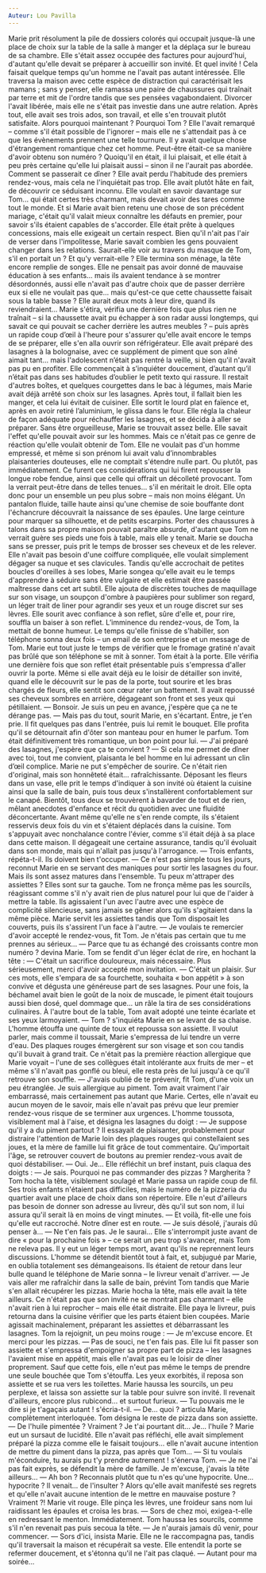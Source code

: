 ```yaml
---
Auteur: Lou Pavilla
---
```


Marie prit résolument la pile de dossiers colorés qui occupait jusque-là une place de choix sur la table de la salle à manger et la déplaça sur le bureau de sa chambre. Elle s'était assez occupée des factures pour aujourd'hui, d'autant qu'elle devait se préparer à accueillir son invité. Et quel invité ! Cela faisait quelque temps qu'un homme ne l'avait pas autant intéressée. Elle traversa la maison avec cette espèce de distraction qui caractérisait les mamans ; sans y penser, elle ramassa une paire de chaussures qui traînait par terre et mit de l'ordre tandis que ses pensées vagabondaient. Divorcer l'avait libérée, mais elle ne s'était pas investie dans une autre relation. Après tout, elle avait ses trois ados, son travail, et elle s'en trouvait plutôt satisfaite.
Alors pourquoi maintenant ? Pourquoi Tom ? Elle l'avait remarqué – comme s'il était possible de l'ignorer – mais elle ne s'attendait pas à ce que les évènements prennent une telle tournure. Il y avait quelque chose d'étrangement romantique chez cet homme. Peut-être était-ce sa manière d'avoir obtenu son numéro ? Quoiqu'il en était, il lui plaisait, et elle était à peu près certaine qu'elle lui plaisait aussi – sinon il ne l'aurait pas abordée. Comment se passerait ce dîner ? Elle avait perdu l'habitude des premiers rendez-vous, mais cela ne l'inquiétait pas trop. Elle avait plutôt hâte en fait, de découvrir ce séduisant inconnu. Elle voulait en savoir davantage sur Tom... qui était certes très charmant, mais devait avoir des tares comme tout le monde. Et si Marie avait bien retenu une chose de son précédent mariage, c'était qu'il valait mieux connaître les défauts en premier, pour savoir s'ils étaient capables de s'accorder. Elle était prête à quelques concessions, mais elle exigeait un certain respect. Bien qu'il n'ait pas l'air de verser dans l'impolitesse, Marie savait combien les gens pouvaient changer dans les relations. Saurait-elle voir au travers du masque de Tom, s'il en portait un ? Et qu'y verrait-elle ?
Elle termina son ménage, la tête encore remplie de songes. Elle ne pensait pas avoir donné de mauvaise éducation à ses enfants... mais ils avaient tendance à se montrer désordonnés, aussi elle n'avait pas d'autre choix que de passer derrière eux si elle ne voulait pas que... mais qu'est-ce que cette chaussette faisait sous la table basse ? Elle aurait deux mots à leur dire, quand ils reviendraient...
Marie s'étira, vérifia une dernière fois que plus rien ne traînait – si la chaussette avait pu échapper à son radar aussi longtemps, qui savait ce qui pouvait se cacher derrière les autres meubles ? – puis après un rapide coup d’œil à l'heure pour s'assurer qu'elle avait encore le temps de se préparer, elle s'en alla ouvrir son réfrigérateur. Elle avait préparé des lasagnes à la bolognaise, avec ce supplément de piment que son aîné aimait tant... mais l'adolescent n’était pas rentré la veille, si bien qu'il n'avait pas pu en profiter. Elle commençait à s’inquiéter doucement, d’autant qu’il n’était pas dans ses habitudes d’oublier le petit texto qui rassure. Il restait d'autres boîtes, et quelques courgettes dans le bac à légumes, mais Marie avait déjà arrêté son choix sur les lasagnes. Après tout, il fallait bien les manger, et cela lui évitait de cuisiner. Elle sortit le lourd plat en faïence et, après en avoir retiré l’aluminium, le glissa dans le four. Elle régla la chaleur de façon adéquate pour réchauffer les lasagnes, et se décida à aller se préparer.
Sans être orgueilleuse, Marie se trouvait assez belle. Elle savait l'effet qu'elle pouvait avoir sur les hommes. Mais ce n'était pas ce genre de réaction qu'elle voulait obtenir de Tom. Elle ne voulait pas d'un homme empressé, et même si son prénom lui avait valu d’innombrables plaisanteries douteuses, elle ne comptait s'étendre nulle part. Ou plutôt, pas immédiatement. Ce furent ces considérations qui lui firent repousser la longue robe fendue, ainsi que celle qui offrait un décolleté provocant. Tom la verrait peut-être dans de telles tenues... s'il en méritait le droit. Elle opta donc pour un ensemble un peu plus sobre – mais non moins élégant. Un pantalon fluide, taille haute ainsi qu'une chemise de soie bouffante dont l'échancrure découvrait la naissance de ses épaules. Une large ceinture pour marquer sa silhouette, et de petits escarpins. Porter des chaussures à talons dans sa propre maison pouvait paraître absurde, d'autant que Tom ne verrait guère ses pieds une fois à table, mais elle y tenait.
Marie se doucha sans se presser, puis prit le temps de brosser ses cheveux et de les relever. Elle n'avait pas besoin d'une coiffure compliquée, elle voulait simplement dégager sa nuque et ses clavicules. Tandis qu'elle accrochait de petites boucles d'oreilles à ses lobes, Marie songea qu'elle avait eu le temps d'apprendre à séduire sans être vulgaire et elle estimait être passée maîtresse dans cet art subtil. Elle ajouta de discrètes touches de maquillage sur son visage, un soupçon d'ombre à paupières pour sublimer son regard, un léger trait de liner pour agrandir ses yeux et un rouge discret sur ses lèvres. Elle sourit avec confiance à son reflet, sûre d'elle et, pour rire, souffla un baiser à son reflet. L’imminence du rendez-vous, de Tom, la mettait de bonne humeur. Le temps qu'elle finisse de s'habiller, son téléphone sonna deux fois – un email de son entreprise et un message de Tom.
Marie eut tout juste le temps de vérifier que le fromage gratiné n'avait pas brûlé que son téléphone se mit à sonner. Tom était à la porte. Elle vérifia une dernière fois que son reflet était présentable puis s'empressa d'aller ouvrir la porte. Même si elle avait déjà eu le loisir de détailler son invité, quand elle le découvrit sur le pas de la porte, tout sourire et les bras chargés de fleurs, elle sentit son cœur rater un battement. Il avait repoussé ses cheveux sombres en arrière, dégageant son front et ses yeux qui pétillaient.
— Bonsoir. Je suis un peu en avance, j'espère que ça ne te dérange pas.
— Mais pas du tout, sourit Marie, en s'écartant. Entre, je t'en prie.
Il fit quelques pas dans l'entrée, puis lui remit le bouquet. Elle profita qu'il se détournait afin d'ôter son manteau pour en humer le parfum. Tom était définitivement très romantique, un bon point pour lui.
— J'ai préparé des lasagnes, j'espère que ça te convient ?
— Si cela me permet de dîner avec toi, tout me convient, plaisanta le bel homme en lui adressant un clin d’œil complice.
Marie ne put s'empêcher de sourire. Ce n'était rien d'original, mais son honnêteté était... rafraîchissante. Déposant les fleurs dans un vase, elle prit le temps d'indiquer à son invité où étaient la cuisine ainsi que la salle de bain, puis tous deux s'installèrent confortablement sur le canapé. Bientôt, tous deux se trouvèrent à bavarder de tout et de rien, mêlant anecdotes d'enfance et récit du quotidien avec une fluidité déconcertante. Avant même qu'elle ne s'en rende compte, ils s'étaient resservis deux fois du vin et s'étaient déplacés dans la cuisine. Tom s'appuyait avec nonchalance contre l'évier, comme s'il était déjà à sa place dans cette maison. Il dégageait une certaine assurance, tandis qu'il évoluait dans son monde, mais qui n'allait pas jusqu'à l'arrogance.
— Trois enfants, répéta-t-il. Ils doivent bien t'occuper.
— Ce n'est pas simple tous les jours, reconnut Marie en se servant des maniques pour sortir les lasagnes du four. Mais ils sont assez matures dans l'ensemble. Tu peux m'attraper des assiettes ? Elles sont sur ta gauche.
Tom ne fronça même pas les sourcils, réagissant comme s'il n'y avait rien de plus naturel pour lui que de l'aider à mettre la table. Ils agissaient l'un avec l'autre avec une espèce de complicité silencieuse, sans jamais se gêner alors qu'ils s'agitaient dans la même pièce. Marie servit les assiettes tandis que Tom disposait les couverts, puis ils s'assirent l'un face à l'autre.
— Je voulais te remercier d'avoir accepté le rendez-vous, fit Tom. Je n'étais pas certain que tu me prennes au sérieux...
— Parce que tu as échangé des croissants contre mon numéro ? devina Marie.
Tom se fendit d'un léger éclat de rire, en hochant la tête :
— C'était un sacrifice douloureux, mais nécessaire. Plus sérieusement, merci d'avoir accepté mon invitation.
— C'était un plaisir.
Sur ces mots, elle s'empara de sa fourchette, souhaita « bon appétit » à son convive et dégusta une généreuse part de ses lasagnes. Pour une fois, la béchamel avait bien le goût de la noix de muscade, le piment était toujours aussi bien dosé, quel dommage que... un râle la tira de ses considérations culinaires. À l'autre bout de la table, Tom avait adopté une teinte écarlate et ses yeux larmoyaient.
— Tom ? s'inquiéta Marie en se levant de sa chaise.
L'homme étouffa une quinte de toux et repoussa son assiette. Il voulut parler, mais comme il toussait, Marie s'empressa de lui tendre un verre d'eau. Des plaques rouges émergèrent sur son visage et son cou tandis qu'il buvait à grand trait. Ce n'était pas la première réaction allergique que Marie voyait – l'une de ses collègues était intolérante aux fruits de mer – et même s'il n'avait pas gonflé ou bleui, elle resta près de lui jusqu'à ce qu'il retrouve son souffle.
— J'avais oublié de te prévenir, fit Tom, d'une voix un peu étranglée. Je suis allergique au piment.
Tom avait vraiment l'air embarrassé, mais certainement pas autant que Marie. Certes, elle n'avait eu aucun moyen de le savoir, mais elle n'avait pas prévu que leur premier rendez-vous risque de se terminer aux urgences.
L'homme toussota, visiblement mal à l'aise, et désigna les lasagnes du doigt :
— Je suppose qu'il y a du piment partout ?
Il essayait de plaisanter, probablement pour distraire l'attention de Marie loin des plaques rouges qui constellaient ses joues, et la mère de famille lui fit grâce de tout commentaire. Qu'importait l'âge, se retrouver couvert de boutons au premier rendez-vous avait de quoi déstabiliser.
— Oui. Je...
Elle réfléchit un bref instant, puis claqua des doigts :
— Je sais. Pourquoi ne pas commander des pizzas ? Margherita ?
Tom hocha la tête, visiblement soulagé et Marie passa un rapide coup de fil. Ses trois enfants n'étaient pas difficiles, mais le numéro de la pizzeria du quartier avait une place de choix dans son répertoire. Elle n'eut d'ailleurs pas besoin de donner son adresse au livreur, dès qu'il sut son nom, il lui assura qu'il serait là en moins de vingt minutes.
— Et voilà, fit-elle une fois qu'elle eut raccroché. Notre dîner est en route.
— Je suis désolé, j'aurais dû penser à...
— Ne t'en fais pas. Je le saurai...
Elle s'interrompit juste avant de dire « pour la prochaine fois » – ce serait un peu trop s'avancer, mais Tom ne releva pas. Il y eut un léger temps mort, avant qu'ils ne reprennent leurs discussions. L'homme se détendit bientôt tout à fait, et, subjugué par Marie, en oublia totalement ses démangeaisons. Ils étaient de retour dans leur bulle quand le téléphone de Marie sonna – le livreur venait d'arriver.
— Je vais aller me rafraîchir dans la salle de bain, prévint Tom tandis que Marie s'en allait récupérer les pizzas.
Marie hocha la tête, mais elle avait la tête ailleurs. Ce n'était pas que son invité ne se montrait pas charmant – elle n'avait rien à lui reprocher – mais elle était distraite. Elle paya le livreur, puis retourna dans la cuisine vérifier que les parts étaient bien coupées. Marie agissait machinalement, préparant les assiettes et débarrassant les lasagnes. Tom la rejoignit, un peu moins rouge :
— Je m'excuse encore. Et merci pour les pizzas.
— Pas de souci, ne t'en fais pas.
Elle lui fit passer son assiette et s'empressa d'empoigner sa propre part de pizza – les lasagnes l'avaient mise en appétit, mais elle n'avait pas eu le loisir de dîner proprement. Sauf que cette fois, elle n'eut pas même le temps de prendre une seule bouchée que Tom s'étouffa. Les yeux exorbités, il reposa son assiette et se rua vers les toilettes. Marie haussa les sourcils, un peu perplexe, et laissa son assiette sur la table pour suivre son invité. Il revenait d'ailleurs, encore plus rubicond... et surtout furieux.
— Tu pouvais me le dire si je t'agaçais autant ! s'écria-t-il.
— De... quoi ? articula Marie, complètement interloquée.
Tom désigna le reste de pizza dans son assiette.
— De l'huile pimentée ? Vraiment ? Je t'ai pourtant dit...
Je... l'huile ? Marie eut un sursaut de lucidité. Elle n'avait pas réfléchi, elle avait simplement préparé la pizza comme elle le faisait toujours... elle n'avait aucune intention de mettre du piment dans la pizza, pas après que Tom...
— Si tu voulais m'éconduire, tu aurais pu t'y prendre autrement ! s'énerva Tom.
— Je ne l'ai pas fait exprès, se défendit la mère de famille. Je m'excuse, j'avais la tête ailleurs...
— Ah bon ? Reconnais plutôt que tu n'es qu'une hypocrite.
Une... hypocrite ? Il venait... de l'insulter ? Alors qu'elle avait manifesté ses regrets et qu'elle n'avait aucune intention de le mettre en mauvaise posture ? Vraiment ?! Marie vit rouge. Elle pinça les lèvres, une froideur sans nom lui raidissant les épaules et croisa les bras.
— Sors de chez moi, exigea-t-elle en redressant le menton. Immédiatement.
Tom haussa les sourcils, comme s'il n'en revenait pas puis secoua la tête.
— Je n'aurais jamais dû venir, pour commencer.
— Sors d'ici, insista Marie.
Elle ne le raccompagna pas, tandis qu'il traversait la maison et récupérait sa veste. Elle entendit la porte se refermer doucement, et s'étonna qu'il ne l'ait pas claqué.
— Autant pour ma soirée...
